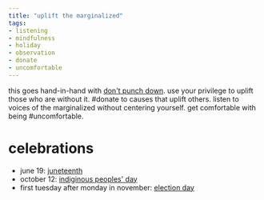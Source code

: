 ```yaml
---
title: "uplift the marginalized"
tags:
- listening
- mindfulness
- holiday
- observation
- donate
- uncomfortable
---
```


this goes hand-in-hand with [don't punch down](don't%20punch%20down.md). use your privilege to uplift those who are without it. #donate to causes that uplift others. listen to voices of the marginalized without centering yourself. get comfortable with being #uncomfortable.

# celebrations

- june 19: [juneteenth](juneteenth.md)
- october 12: [indiginous peoples' day](indiginous%20peoples'%20day.md)
- first tuesday after monday in november: [election day](election%20day.md)